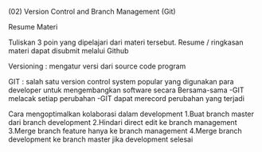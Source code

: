 (02) Version Control and Branch Management (Git)

Resume Materi

Tuliskan 3 poin yang dipelajari dari materi tersebut. Resume / ringkasan materi dapat disubmit melalui Github

Versioning : mengatur versi dari source code program

GIT : salah satu version control system popular yang digunakan para developer untuk mengembangkan software secara Bersama-sama
-GIT melacak setiap perubahan
-GIT  dapat merecord perubahan yang terjadi

Cara mengoptimalkan kolaborasi dalam development
1.Buat branch master dari branch development
2.Hindari direct edit ke branch management
3.Merge branch feature hanya ke branch management
4.Merge branch development ke branch master jika development selesai
